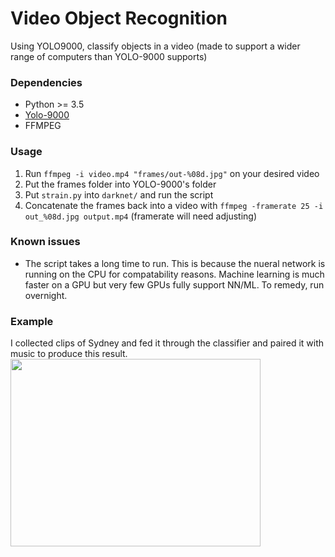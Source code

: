 # Video Object Recognition
Using YOLO9000, classify objects in a video (made to support a wider range of computers than YOLO-9000 supports)

### Dependencies
* Python >= 3.5
* [Yolo-9000](https://github.com/philipperemy/yolo-9000)
* FFMPEG

### Usage
1. Run `ffmpeg -i video.mp4 "frames/out-%08d.jpg"` on your desired video
1. Put the frames folder into YOLO-9000's folder
1. Put `strain.py` into `darknet/` and run the script
1. Concatenate the frames back into a video with `ffmpeg -framerate 25 -i out_%08d.jpg output.mp4` (framerate will need adjusting)

### Known issues
* The script takes a long time to run. This is because the nueral network is running on the CPU for compatability reasons. Machine learning is much faster on a GPU but very few GPUs fully support NN/ML. To remedy, run overnight.

### Example
I collected clips of Sydney and fed it through the classifier and paired it with music to produce this result.
<a href="http://www.youtube.com/watch?feature=player_embedded&v=gAtmly-lAPs" target="_blank"><img src="http://img.youtube.com/vi/gAtmly-lAPs/0.jpg" width="400" height="300"/></a>
